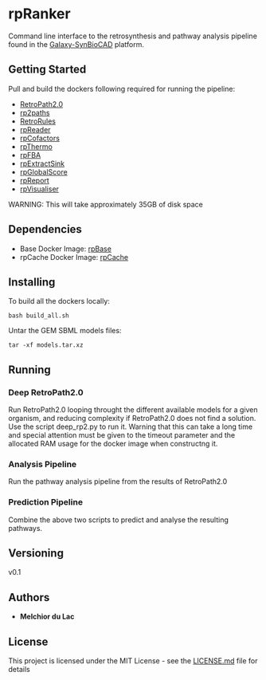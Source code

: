 # rpRanker

Command line interface to the retrosynthesis and pathway analysis pipeline found in the [Galaxy-SynBioCAD](https://galaxy-synbiocad.org/) platform.

## Getting Started

Pull and build the dockers following required for running the pipeline:
- [RetroPath2.0](https://github.com/Galaxy-SynBioCAD/RetroPath2)
- [rp2paths](https://github.com/Galaxy-SynBioCAD/rp2paths)
- [RetroRules](https://github.com/Galaxy-SynBioCAD/RetroRules)
- [rpReader](https://github.com/Galaxy-SynBioCAD/rpReader)
- [rpCofactors](https://github.com/Galaxy-SynBioCAD/rpCofactors)
- [rpThermo](https://github.com/Galaxy-SynBioCAD/rpThermo)
- [rpFBA](https://github.com/Galaxy-SynBioCAD/rpFBA)
- [rpExtractSink](https://github.com/Galaxy-SynBioCAD/rpExtractSink)
- [rpGlobalScore](https://github.com/Galaxy-SynBioCAD/rpGlobalScore)
- [rpReport](https://github.com/Galaxy-SynBioCAD/rpReport)
- [rpVisualiser](https://github.com/Galaxy-SynBioCAD/rpVisualiser)

WARNING: This will take approximately 35GB of disk space

## Dependencies

* Base Docker Image: [rpBase](https://github.com/Galaxy-SynBioCAD/rpBase)
* rpCache Docker Image: [rpCache](https://github.com/Galaxy-SynBioCAD/rpCache)

## Installing

To build all the dockers locally:

```
bash build_all.sh
```

Untar the GEM SBML models files:

```
tar -xf models.tar.xz
```

## Running

### Deep RetroPath2.0

Run RetroPath2.0 looping throught the different available models for a given organism, and reducing complexity if RetroPath2.0 does not find a solution. Use the script deep_rp2.py to run it. Warning that this can take a long time and special attention must be given to the timeout parameter and the allocated RAM usage for the docker image when constructng it.

### Analysis Pipeline

Run the pathway analysis pipeline from the results of RetroPath2.0

### Prediction Pipeline

Combine the above two scripts to predict and analyse the resulting pathways.

## Versioning

v0.1

## Authors

* **Melchior du Lac**

## License

This project is licensed under the MIT License - see the [LICENSE.md](LICENSE.md) file for details
